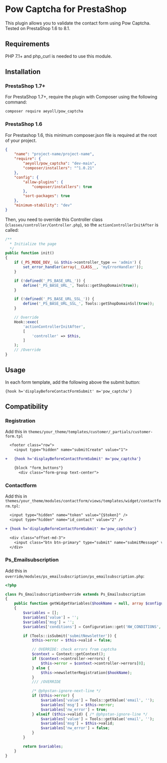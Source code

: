 # Pow Captcha for PrestaShop

This plugin allows you to validate the contact form using Pow Captcha. Tested on PrestaShop 1.6 to 8.1.

Requirements
---

PHP 7.1+ and php_curl is needed to use this module.

Installation
---

### PrestaShop 1.7+

For PrestaShop 1.7+, require the plugin with Composer using the following command:

```sh
composer require aeyoll/pow_captcha
```

### PrestaShop 1.6

For Prestashop 1.6, this minimum composer.json file is required at the root of your project.

```json
{
    "name": "project-name/project-name",
    "require": {
        "aeyoll/pow_captcha": "dev-main",
        "composer/installers": "^1.0.21"
    },
    "config": {
        "allow-plugins": {
            "composer/installers": true
        },
        "sort-packages": true
    },
    "minimum-stability": "dev"
}
```

Then, you need to override this Controller class (`classes/controller/Controller.php`), so the `actionControllerInitAfter` is called:

```php
/**
  * Initialize the page
  */
public function init()
{
    if (_PS_MODE_DEV_ && $this->controller_type == 'admin') {
        set_error_handler(array(__CLASS__, 'myErrorHandler'));
    }

    if (!defined('_PS_BASE_URL_')) {
        define('_PS_BASE_URL_', Tools::getShopDomain(true));
    }

    if (!defined('_PS_BASE_URL_SSL_')) {
        define('_PS_BASE_URL_SSL_', Tools::getShopDomainSsl(true));
    }

    // Override
    Hook::exec(
        'actionControllerInitAfter',
        [
            'controller' => $this,
        ]
    );
    // /Override
}
```

Usage
---

In each form template, add the following above the submit button:

```
{hook h='displayBeforeContactFormSubmit' m='pow_captcha'}
```

Compatibility
---

### Registration

Add this in `themes/your_theme/templates/customer/_partials/customer-form.tpl`

```diff
  <footer class="row">
    <input type="hidden" name="submitCreate" value="1">

+   {hook h='displayBeforeContactFormSubmit' m='pow_captcha'}

    {block "form_buttons"}
      <div class="form-group text-center">
```

### Contactform

Add this in `themes/your_theme/modules/contactform/views/templates/widget/contactform.tpl`:

```diff
  <input type="hidden" name="token" value="{$token}" />
  <input type="hidden" name="id_contact" value="2" />

+ {hook h='displayBeforeContactFormSubmit' m='pow_captcha'}

  <div class="offset-md-3">
    <input class="btn btn-primary" type="submit" name="submitMessage" value="{l s='Send' d='Shop.Theme.Actions'}">
  </div>
```


### Ps_Emailsubscription

Add this in `override/modules/ps_emailsubscription/ps_emailsubscription.php`:

```php
<?php

class Ps_EmailsubscriptionOverride extends Ps_Emailsubscription
{
    public function getWidgetVariables($hookName = null, array $configuration = [])
    {
        $variables = [];
        $variables['value'] = '';
        $variables['msg'] = '';
        $variables['conditions'] = Configuration::get('NW_CONDITIONS', $this->context->language->id);

        if (Tools::isSubmit('submitNewsletter')) {
            $this->error = $this->valid = false;

            // OVERRIDE: check errors from captcha
            $context = Context::getContext();
            if ($context->controller->errors) {
                $this->error = $context->controller->errors[0];
            } else {
                $this->newsletterRegistration($hookName);
            }
            /// /OVERRIDE

            /* @phpstan-ignore-next-line */
            if ($this->error) {
                $variables['value'] = Tools::getValue('email', '');
                $variables['msg'] = $this->error;
                $variables['nw_error'] = true;
            } elseif ($this->valid) { /* @phpstan-ignore-line */
                $variables['value'] = Tools::getValue('email', '');
                $variables['msg'] = $this->valid;
                $variables['nw_error'] = false;
            }
        }

        return $variables;
    }
}
```

